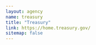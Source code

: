 ```yaml
---
layout: agency
name: treasury
title: "Treasury"
link: https://home.treasury.gov/
sitemap: false
---
```

